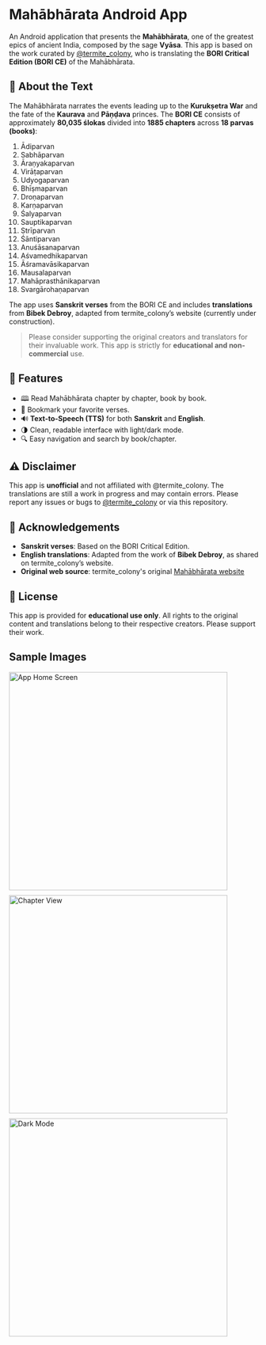 # Mahābhārata Android App

An Android application that presents the **Mahābhārata**, one of the greatest epics of ancient India, composed by the sage **Vyāsa**. This app is based on the work curated by [@termite_colony](https://twitter.com/termite_colony), who is translating the **BORI Critical Edition (BORI CE)** of the Mahābhārata.

## 📖 About the Text

The Mahābhārata narrates the events leading up to the **Kurukṣetra War** and the fate of the **Kaurava** and **Pāṇḍava** princes. The **BORI CE** consists of approximately **80,035 ślokas** divided into **1885 chapters** across **18 parvas (books)**:

1. Ādiparvan
2. Sabhāparvan
3. Āraṇyakaparvan
4. Virāṭaparvan
5. Udyogaparvan
6. Bhīṣmaparvan
7. Droṇaparvan
8. Karṇaparvan
9. Śalyaparvan
10. Sauptikaparvan
11. Strīparvan
12. Śāntiparvan
13. Anuśāsanaparvan
14. Aśvamedhikaparvan
15. Āśramavāsikaparvan
16. Mausala­parvan
17. Mahāprasthānikaparvan
18. Svargārohaṇaparvan

The app uses **Sanskrit verses** from the BORI CE and includes **translations** from **Bibek Debroy**, adapted from termite_colony’s website (currently under construction).

> Please consider supporting the original creators and translators for their invaluable work. This app is strictly for **educational and non-commercial** use.

## 📱 Features

- 🕮 Read Mahābhārata chapter by chapter, book by book.
- 🔖 Bookmark your favorite verses.
- 🔊 **Text-to-Speech (TTS)** for both **Sanskrit** and **English**.
- 🌗 Clean, readable interface with light/dark mode.
- 🔍 Easy navigation and search by book/chapter.

## ⚠️ Disclaimer

This app is **unofficial** and not affiliated with @termite_colony. The translations are still a work in progress and may contain errors. Please report any issues or bugs to [@termite_colony](https://twitter.com/termite_colony) or via this repository.

## 🙏 Acknowledgements

- **Sanskrit verses**: Based on the BORI Critical Edition.
- **English translations**: Adapted from the work of **Bibek Debroy**, as shared on termite_colony’s website.
- **Original web source**: termite_colony's original [Mahābhārata website](#https://vyas-mahabharat.com/)

## 📜 License

This app is provided for **educational use only**. All rights to the original content and translations belong to their respective creators. Please support their work.

## Sample Images

<div style="display: flex; flex-wrap: wrap; gap: 10px;">
  <img src="images/2.png" alt="App Home Screen" width="441" />
  <img src="images/3.png" alt="Chapter View" width="441" />
  <img src="images/4.png" alt="Dark Mode" width="441" />
</div>